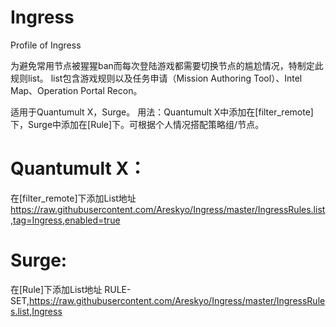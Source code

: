 # Ingress
Profile of Ingress

为避免常用节点被猩猩ban而每次登陆游戏都需要切换节点的尴尬情况，特制定此规则list。
list包含游戏规则以及任务申请（Mission Authoring Tool）、Intel Map、Operation Portal Recon。

适用于Quantumult X，Surge。
用法：Quantumult X中添加在[filter_remote]下，Surge中添加在[Rule]下。可根据个人情况搭配策略组/节点。

# Quantumult X：
在[filter_remote]下添加List地址 https://raw.githubusercontent.com/Areskyo/Ingress/master/IngressRules.list,tag=Ingress,enabled=true

# Surge:
在[Rule]下添加List地址 RULE-SET,https://raw.githubusercontent.com/Areskyo/Ingress/master/IngressRules.list,Ingress
